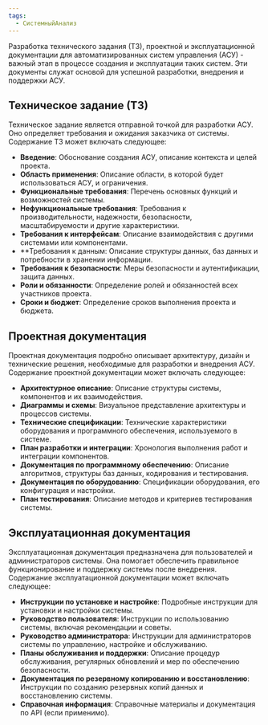 ```yaml
---
tags:
  - СистемныйАнализ
---
```

Разработка технического задания (ТЗ), проектной и эксплуатационной документации для автоматизированных систем управления (АСУ) - важный этап в процессе создания и эксплуатации таких систем. Эти документы служат основой для успешной разработки, внедрения и поддержки АСУ.

## Техническое задание (ТЗ)

Техническое задание является отправной точкой для разработки АСУ. Оно определяет требования и ожидания заказчика от системы. Содержание ТЗ может включать следующее:

- **Введение**: Обоснование создания АСУ, описание контекста и целей проекта.
- **Область применения**: Описание области, в которой будет использоваться АСУ, и ограничения.
- **Функциональные требования**: Перечень основных функций и возможностей системы.
- **Нефункциональные требования**: Требования к производительности, надежности, безопасности, масштабируемости и другие характеристики.
- **Требования к интерфейсам**: Описание взаимодействия с другими системами или компонентами.
- **Требования к данным: Описание структуры данных, баз данных и потребности в хранении информации.
- **Требования к безопасности**: Меры безопасности и аутентификации, защита данных.
- **Роли и обязанности**: Определение ролей и обязанностей всех участников проекта.
- **Сроки и бюджет**: Определение сроков выполнения проекта и бюджета.

## Проектная документация

Проектная документация подробно описывает архитектуру, дизайн и технические решения, необходимые для разработки и внедрения АСУ. Содержание проектной документации может включать следующее:

- **Архитектурное описание**: Описание структуры системы, компонентов и их взаимодействия.
- **Диаграммы и схемы**: Визуальное представление архитектуры и процессов системы.
- **Технические спецификации**: Технические характеристики оборудования и программного обеспечения, используемого в системе.
- **План разработки и интеграции**: Хронология выполнения работ и интеграции компонентов.
- **Документация по программному обеспечению**: Описание алгоритмов, структуры баз данных, кодирования и тестирования.
- **Документация по оборудованию**: Спецификации оборудования, его конфигурация и настройки.
- **План тестирования**: Описание методов и критериев тестирования системы.


## Эксплуатационная документация

Эксплуатационная документация предназначена для пользователей и администраторов системы. Она помогает обеспечить правильное функционирование и поддержку системы после внедрения. Содержание эксплуатационной документации может включать следующее:

- **Инструкции по установке и настройке**: Подробные инструкции для установки и настройки системы.
- **Руководство пользователя**: Инструкции по использованию системы, включая рекомендации и советы.
- **Руководство администратора**: Инструкции для администраторов системы по управлению, настройке и обслуживанию.
- **Планы обслуживания и поддержки**: Описание процедур обслуживания, регулярных обновлений и мер по обеспечению безопасности.
- **Документация по резервному копированию и восстановлению**: Инструкции по созданию резервных копий данных и восстановлению системы.
- **Справочная информация**: Справочные материалы и документация по API (если применимо).